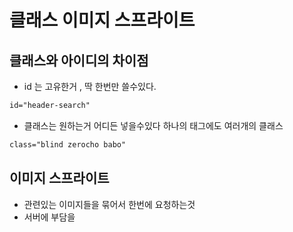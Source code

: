 # 클래스 이미지 스프라이트

## 클래스와 아이디의  차이점&#x20;

* id 는 고유한거 , 딱 한번만 쓸수있다.

```html
id="header-search"
```

* 클래스는 원하는거 어디든 넣을수있다 하나의 태그에도 여러개의 클래스&#x20;

```html
class="blind zerocho babo"
```

## 이미지 스프라이트

* 관련있는 이미지들을 묶어서 한번에 요청하는것&#x20;
* 서버에 부담을&#x20;



